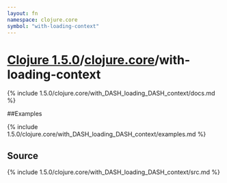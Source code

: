 ```yaml
---
layout: fn
namespace: clojure.core
symbol: "with-loading-context"
---
```


# [Clojure 1.5.0](../../)/[clojure.core](../)/with-loading-context

{% include 1.5.0/clojure.core/with_DASH_loading_DASH_context/docs.md %}

##Examples

{% include 1.5.0/clojure.core/with_DASH_loading_DASH_context/examples.md %}
## Source
{% include 1.5.0/clojure.core/with_DASH_loading_DASH_context/src.md %}

